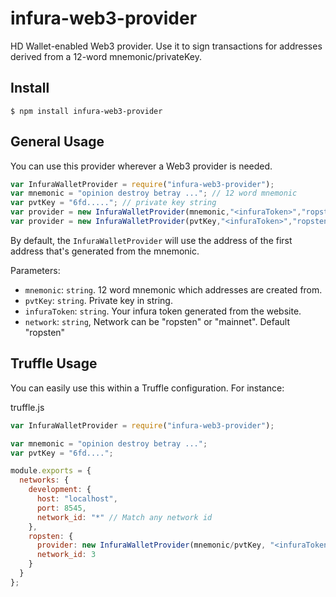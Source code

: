 # infura-web3-provider
HD Wallet-enabled Web3 provider. Use it to sign transactions for addresses derived from a 12-word mnemonic/privateKey.

## Install

```
$ npm install infura-web3-provider
```

## General Usage

You can use this provider wherever a Web3 provider is needed.

```javascript
var InfuraWalletProvider = require("infura-web3-provider");
var mnemonic = "opinion destroy betray ..."; // 12 word mnemonic
var pvtKey = "6fd....."; // private key string
var provider = new InfuraWalletProvider(mnemonic,"<infuraToken>","ropsten/mainnet");
var provider = new InfuraWalletProvider(pvtKey,"<infuraToken>","ropsten/mainnet");
```

By default, the `InfuraWalletProvider` will use the address of the first address that's generated from the mnemonic.

Parameters:

- `mnemonic`: `string`. 12 word mnemonic which addresses are created from.
- `pvtKey`: `string`. Private key in string.
- `infuraToken`: `string`. Your infura token generated from the website.
- `network`: `string`, Network can be "ropsten" or "mainnet". Default "ropsten"

## Truffle Usage

You can easily use this within a Truffle configuration. For instance:

truffle.js
```javascript
var InfuraWalletProvider = require("infura-web3-provider");

var mnemonic = "opinion destroy betray ...";
var pvtKey = "6fd....";

module.exports = {
  networks: {
    development: {
      host: "localhost",
      port: 8545,
      network_id: "*" // Match any network id
    },
    ropsten: {
      provider: new InfuraWalletProvider(mnemonic/pvtKey, "<infuraToken>"),
      network_id: 3
    }
  }
};
```
